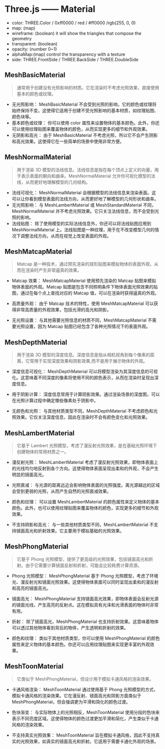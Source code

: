 # Three.js —— Material

- color: THREE.Color / 0xff0000 / red / #ff0000 /rgb(255, 0, 0)
- map: (map)
- wireframe: (boolean) it will show the triangles that compose the geometry
- transparent: (boolean)
- opacity: (number 0~1)
- alphaMap:(map) control the transparency with a texture
- side: THREE.FrontSide / THREE.BackSide / THREE.DoubleSide

## MeshBasicMaterial

> 通常用于创建没有光照影响的材质。它在渲染时不考虑光照效果，直接使用基本的颜色或纹理。

- 无光照影响： MeshBasicMaterial 不会受到光照的影响，它的颜色或纹理将始终保持不变。这使得它适用于创建不受光照影响的基本材质，如纹理贴图、颜色块等。
- 基本颜色或纹理： 你可以使用 color 属性来设置物体的基本颜色。此外，你还可以使用纹理贴图来覆盖物体的颜色，从而实现更多的细节和外观效果。
- 无阴影和高光： 由于 MeshBasicMaterial 不考虑光照，所以它不会产生阴影和高光效果。这使得它在一些简单的场景中使用非常方便。

## MeshNormalMaterial

> 用于渲染 3D 模型的法线信息。法线信息是指在每个顶点上定义的向量，用于表示表面的朝向和曲率。MeshNormalMaterial 允许你可视化模型的法线，从而更好地理解模型的几何结构。

- 法线可视化： MeshNormalMaterial 会根据模型的法线信息来渲染表面。这可以让你看到模型表面的法线方向，从而更好地了解模型的几何形状和曲率。
- 无光照影响： 与 MeshLambertMaterial 或 MeshStandardMaterial 不同，MeshNormalMaterial 并不考虑光照效果。它只关注法线信息，而不会受到光照的影响。
- 法线贴图： 除了使用模型的实际法线信息外，你还可以将法线贴图应用到 MeshNormalMaterial 上。法线贴图是一种纹理，用于在不改变模型几何的情况下调整法线方向，从而在视觉上改变表面的外观。

## MeshMatcapMaterial

> Matcap 是一种技术，通过预先渲染的球形贴图来模拟物体的表面外观，从而在渲染时产生非常逼真的效果。

- Matcap 效果： MeshMatcapMaterial 使用预先渲染的 Matcap 贴图来模拟物体表面的外观。Matcap 贴图是包含不同照明条件下物体表面光照效果的贴图，通过在每个点上查找对应的 Matcap 值，可以在渲染时获得逼真的外观。

- 高质量外观： 由于 Matcap 技术的特性，使用 MeshMatcapMaterial 可以获得非常高质量的外观效果，包括光滑的高光和阴影。

- 无光照设置： 与其他需要光照信息的材质不同，MeshMatcapMaterial 不需要光照设置，因为 Matcap 贴图已经包含了各种光照情况下的表面外观。

## MeshDepthMaterial

> 用于渲染 3D 模型的深度信息。深度信息是指从相机视角到每个像素的距离，它常用于实现深度效果和阴影效果,而不是用于展示物体的外观。

- 深度信息可视化： MeshDepthMaterial 可以将模型渲染为其深度信息的可视化。这意味着不同深度的像素将使用不同的颜色表示，从而在渲染时呈现出深度信息。

- 用于阴影计算： 深度信息常用于计算阴影效果。通过渲染场景的深度图，可以在光照计算过程中确定哪些像素处于阴影中。

- 无颜色和光照： 与其他材质类型不同，MeshDepthMaterial 不考虑颜色和光照效果。它仅关注深度信息，因此在渲染时不会有颜色变化和光照效果。

## MeshLambertMaterial

> 它基于 Lambert 光照模型，考虑了漫反射光照效果，是在基础光照环境下创建物体的常用材质之一。

- 漫反射光照： MeshLambertMaterial 考虑了漫反射光照效果，即物体表面上的光线均匀地反射到各个方向。这使得物体表面呈现出柔和的外观，不会产生明显的镜面高光。

- 光照衰减： 与光源的距离远近会影响物体表面的光照强度。离光源越远的区域会受到更弱的光照，从而产生自然的光照衰减效果。

- 颜色和纹理： 可以设置 MeshLambertMaterial 的颜色属性来定义物体的基本颜色。此外，也可以使用纹理贴图来覆盖物体的颜色，实现更多的细节和外观效果。

- 不支持阴影和高光： 与一些其他材质类型不同，MeshLambertMaterial 不支持镜面高光和折射效果。它主要用于模拟基础的光照效果。

## MeshPhongMaterial

> 它基于 Phong 光照模型，提供了更高级的光照效果，包括镜面高光和折射。由于它需要计算镜面反射和折射，可能会比较耗费计算资源。

- Phong 光照模型： MeshPhongMaterial 基于 Phong 光照模型，考虑了环境光、漫反射光和镜面光照效果。这使得物体表面可以同时呈现出柔和的漫反射和高亮的镜面高光。

- 镜面高光： MeshPhongMaterial 支持镜面高光效果，即物体表面会反射光源的镜面光线，产生高亮的反射点。这在模拟具有光泽和光滑表面的物体时非常有用。

- 折射： 除了镜面高光，MeshPhongMaterial 也支持折射效果。这意味着物体可以透过其他物体看到背后的物体，产生透明和折射的效果。

- 颜色和纹理： 类似于其他材质类型，你可以使用 MeshPhongMaterial 的颜色属性来定义物体的基本颜色。你还可以应用纹理贴图来实现更丰富的外观效果。

## MeshToonMaterial

> 它类似于 MeshPhongMaterial，但设计用于模拟卡通风格的渲染效果。

- 卡通风格渲染： MeshToonMaterial 通过使用基于 Phong 光照模型的方式，模拟卡通风格的渲染效果。它在漫反射、镜面高光和阴影方面类似于 MeshPhongMaterial，但会强调更为平滑和简化的颜色过渡。

- 色块渐变： 与实际物体上的光照相反，MeshToonMaterial 使用分段的色块来表示不同亮度区域。这使得物体的颜色过渡更加平滑和简化，产生类似于卡通风格的渲染效果。

- 不支持真实光照效果： MeshToonMaterial 旨在模拟卡通风格，因此不支持真实的光照效果，如真实的镜面高光和折射。它适用于需要卡通化外观的场景。
